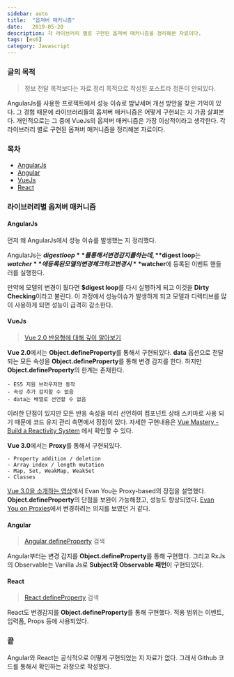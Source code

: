 ```yaml
---
sidebar: auto
title:  "옵져버 매커니즘"
date:   2019-05-20
description: 각 라이브러리 별로 구현된 옵져버 매커니즘을 정리해본 자료이다.
tags: [es6]
category: Javascript
---
```

### 글의 목적
> 정보 전달 목적보다는 자료 정리 목적으로 작성된 포스트라 정돈이 안되있다.

AngularJs를 사용한 프로젝트에서 성능 이슈로 밤낮세며 개선 방안을 찾은 기억이 있다. 그 경험 때문에 라이브러리들의 옵져버 매커니즘은 어떻게 구현되는 지 가끔 살펴본다. 개인적으로는 그 중에 VueJs의 옵져버 매커니즘은 가장 이상적이라고 생각한다. 각 라이브러리 별로 구현된 옵져버 매커니즘을 정리해본 자료이다.

### 목차
- [AngularJs](#AngularJs)
- [Angular](#Angular)
- [VueJs](#VueJs)
- [React](#React)

### 라이브러리별 옵져버 매커니즘
#### AngularJs
먼저 왜 AngularJs에서 성능 이슈를 발생했는 지 정리했다.

AngularJs는 **$digest loop**를 통해서 변경 감지를 하는 데, **$digest loop**는 **$watcher**에 등록된 모델의 변경 체크하고 변경 시 **$watcher**에 등록된 이벤트 핸들러를 실행한다.

만약에 모델의 변경이 됬다면 **$digest loop**를 다시 실행하게 되고 이것을 **Dirty Checking**이라고 불린다. 이 과정에서 성능이슈가 발생하게 되고 모델과 디렉티브를 많이 사용하게 되면 성능이 급격히 감소한다.

#### VueJs
> [Vue 2.0 반응형에 대해 깊이 알아보기](https://kr.vuejs.org/v2/guide/reactivity.html)

**Vue 2.0**에서는 **Object.defineProperty**를 통해서 구현되있다. 
**data** 옵션으로 전달되는 모든 속성을 **Object.defineProperty**를 통해 변경 감지를 한다. 하지만 **Object.defineProperty**의 한계는 존재한다.

```
- ES5 지원 브라우저만 동작
- 속성 추가 감지할 수 없음
- data는 배열로 선언할 수 없음
```

이러한 단점이 있지만 모든 반응 속성을 미리 선언하여 컴포넌트 상태 스키마로 사용 되기 때문에 코드 유지 관리 측면에서 장점이 있다.
자세한 구현내용은 [Vue Mastery - Build a Reactivity System](https://www.vuemastery.com/courses/advanced-components/build-a-reactivity-system) 에서 확인할 수 있다.

**Vue 3.0**에서는 **Proxy**를 통해서 구현되있다.
```
- Property addition / deletion
- Array index / length mutation
- Map, Set, WeakMap, WeakSet
- Classes
```
[Vue 3.0을 소개하는 영상](https://www.youtube.com/watch?v=8Hgt9HYaCDA)에서 Evan You는 Proxy-based의 장점을 설명했다.
**Object.defineProperty**의 단점을 보완이 가능해졌고, 성능도 향상되었다. [Evan You on Proxies](https://www.vuemastery.com/courses/advanced-components/evan-you-on-proxies)에서 변경하려는 의지를 보였던 거 같다.

#### Angular
> [Angular defineProperty](https://github.com/angular/angular/search?l=TypeScript&q=defineProperty&type=) 검색

Angular부터는 변경 감지를 **Object.defineProperty**를 통해 구현했다. 그리고 RxJs의 Observable는 Vanilla Js로 **Subject와 Observable 패턴**이 구현되있다.

#### React
> [React defineProperty](https://github.com/facebook/react/search?utf8=%E2%9C%93&q=defineProperty&type=) 검색

React도 변경감지를 **Object.defineProperty**를 통해 구현했다. 적용 범위는 이벤트, 입력폼, Props 등에 사용되었다.

### 끝
Angular와 React는 공식적으로 어떻게 구현되었는 지 자료가 없다.
그래서 Github 코드를 통해서 확인하는 과정으로 작성했다.
